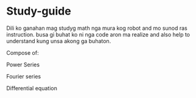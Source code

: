 # Study-guide
Dili ko ganahan mag studyg math nga mura kog robot and mo sunod ras instruction. busa gi buhat ko ni nga code aron ma realize and also help to understand kung unsa akong ga buhaton.

Compose of:

Power Series

Fourier series

Differential equation
